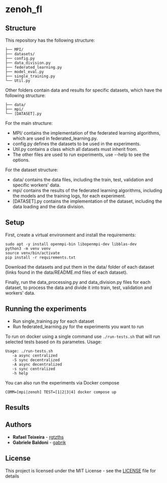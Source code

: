 # zenoh_fl
 
## Structure

This repository has the following structure:
```
├── MPI/
├── datasets/
├── config.py
├── data_division.py
├── federated_learning.py
├── model_eval.py
├── single_training.py
└── Util.py
```

Other folders contain data and results for specific datasets, which have the following structure:
```
├── data/
├── mpi/
└── [DATASET].py
```

For the main structure:
- MPI/ contains the implementation of the federated learning algorithms, which are used in federated_learning.py. 
- config.py defines the datasets to be used in the experiments.
- Util.py contains a class which all datasets must inherit from.
- The other files are used to run experiments, use --help to see the options.

For the dataset structure:
- data/ contains the data files, including the train, test, validation and specific workers' data.
- mpi/ contains the results of the federated learning algorithms, including the models and the training logs, for each experiment.
- [DATASET].py contains the implementation of the dataset, including the data loading and the data division.

## Setup

First, create a virtual environment and install the requirements:
```
sudo apt -y install openmpi-bin libopenmpi-dev libblas-dev
python3 -m venv venv
source venv/bin/activate
pip install -r requirements.txt
```

Download the datasets and put them in the data/ folder of each dataset (links found in the data/README.md files of each dataset).

Finally, run the data_processing.py and data_division.py files for each dataset, to process the data and divide it into train, test, validation and workers' data.

## Running the experiments

- Run single_training.py for each dataset
- Run federated_learning.py for the experiments you want to run

To run on docker using a single command use `./run-tests.sh` that will run selected tests based on its parametes.
Usage:
```
Usage: ./run-tests.sh 
   -a async centralized
   -S sync decentralized
   -A async decentralized
   -s sync centralized	
   -h help
```

You can also run the experiments via Docker compose

```
COMM=[mpi|zenoh] TEST=[1|2|3|4] docker compose up 
```

## Results


## Authors

* **Rafael Teixeira** - [rgtzths](https://github.com/rgtzths)
* **Gabriele Baldoni** - [gabrik](https://github.com/gabrik)

## License

This project is licensed under the MIT License - see the [LICENSE](LICENSE) file for details

